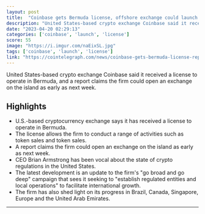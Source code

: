```yaml
---
layout: post
title:  "Coinbase gets Bermuda license, offshore exchange could launch next week"
description: "United States-based crypto exchange Coinbase said it received a license to operate in Bermuda, and a report claims the firm could open an exchange on the island as early as next week."
date: "2023-04-20 02:29:13"
categories: ['coinbase', 'launch', 'license']
score: 55
image: "https://i.imgur.com/naEixSL.jpg"
tags: ['coinbase', 'launch', 'license']
link: "https://cointelegraph.com/news/coinbase-gets-bermuda-license-reportedly-plans-launch-of-offshore-exchange"
---
```


United States-based crypto exchange Coinbase said it received a license to operate in Bermuda, and a report claims the firm could open an exchange on the island as early as next week.

## Highlights

- U.S.-based cryptocurrency exchange says it has received a license to operate in Bermuda.
- The license allows the firm to conduct a range of activities such as token sales and token sales.
- A report claims the firm could open an exchange on the island as early as next week.
- CEO Brian Armstrong has been vocal about the state of crypto regulations in the United States.
- The latest development is an update to the firm's "go broad and go deep" campaign that sees it seeking to "establish regulated entities and local operations" to facilitate international growth.
- The firm has also shed light on its progress in Brazil, Canada, Singapore, Europe and the United Arab Emirates.

---
